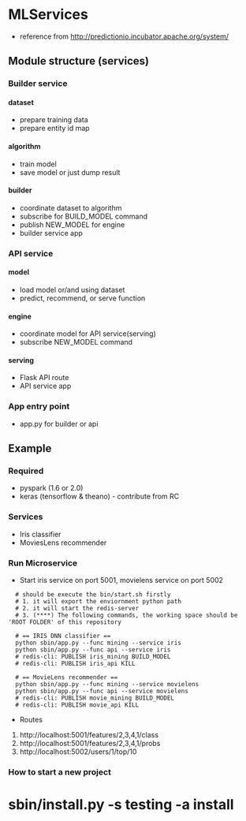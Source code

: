 # MLServices
* reference from http://predictionio.incubator.apache.org/system/

## Module structure (services)

### Builder service
#### dataset
* prepare training data
* prepare entity id map

#### algorithm
* train model
* save model or just dump result

#### builder
* coordinate dataset to algorithm
* subscribe for BUILD_MODEL command
* publish NEW_MODEL for engine
* builder service app

### API service
#### model
* load model or/and using dataset
* predict, recommend, or serve function

#### engine
* coordinate model for API service(serving)
* subscribe NEW_MODEL command

#### serving
* Flask API route
* API service app

### App entry point
* app.py for builder or api

## Example
### Required
* pyspark (1.6 or 2.0)
* keras (tensorflow & theano) - contribute from RC

### Services
* Iris classifier
* MoviesLens recommender

### Run Microservice
* Start iris service on port 5001, movielens service on port 5002
```
  # should be execute the bin/start.sh firstly
  # 1. it will export the enviornment python path
  # 2. it will start the redis-server
  # 3. (****) The following commands, the working space should be 'ROOT FOLDER' of this repository

  # == IRIS DNN classifier ==
  python sbin/app.py --func mining --service iris
  python sbin/app.py --func api --service iris
  # redis-cli: PUBLISH iris_mining BUILD_MODEL
  # redis-cli: PUBLISH iris_api KILL

  # == MovieLens recommender ==
  python sbin/app.py --func mining --service movielens
  python sbin/app.py --func api --service movielens
  # redis-cli: PUBLISH movie_mining BUILD_MODEL
  # redis-cli: PUBLISH movie_api KILL
```
* Routes
1. http://localhost:5001/features/2,3,4,1/class
2. http://localhost:5001/features/2,3,4,1/probs
3. http://localhost:5002/users/1/top/10

### How to start a new project
# sbin/install.py -s testing -a install
